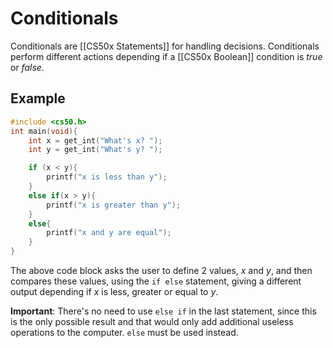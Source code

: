 # Conditionals
Conditionals are [[CS50x Statements]] for handling decisions. Conditionals perform different actions depending if a [[CS50x Boolean]] condition is *true* or *false*.

## Example
```C
#include <cs50.h>
int main(void){
	int x = get_int("What's x? ");
	int y = get_int("What's y? ");

	if (x < y){
		printf("x is less than y");	
	}
	else if(x > y){
		printf("x is greater than y");	
	}
	else{
		printf("x and y are equal");	
	}
}
```
The above code block asks the user to define 2 values, *x* and *y*, and then compares these values, using the `if else` statement, giving a different output depending if *x* is less, greater or equal to *y*.

**Important**: There's no need to use `else if` in the last statement, since this is the only possible result and that would only add additional useless operations to the computer. `else` must be used instead.